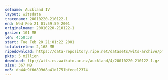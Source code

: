 ```yaml
---
setname: Auckland IV
layout: witsdata
tracename: 20010220-210122-1
end: Wed Feb 21 01:59:59 2001
originalname: 20010220-210122-1
gzsize: 101 MB
len: 4:58:38
start: Tue Feb 20 21:01:22 2001
totalwirelen: 2,168 MB
ripedownload: https://data-repository.ripe.net/datasets/wits-archive/pma/long/auck/4//20010220-210122-1.gz
pkts: 5 million
download: ftp://wits.cs.waikato.ac.nz/auckland/4/20010220-210122-1.gz
size: 367 MB
md5: db44c9f6d899d8a41d1751bfece12374
---
```

